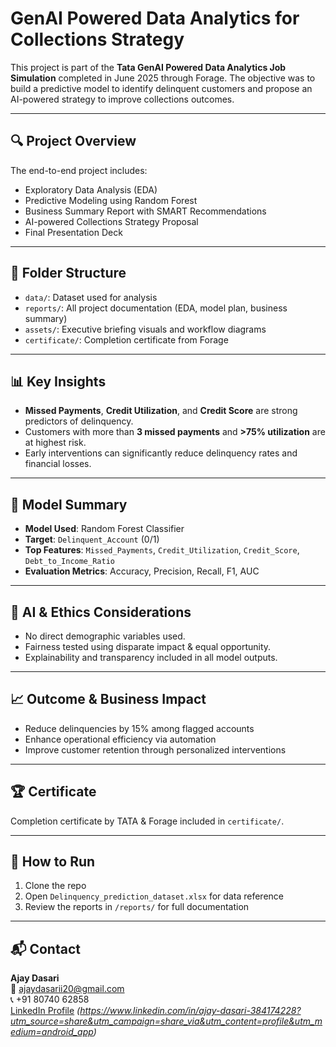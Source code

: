 # GenAI Powered Data Analytics for Collections Strategy

This project is part of the **Tata GenAI Powered Data Analytics Job Simulation** completed in June 2025 through Forage. The objective was to build a predictive model to identify delinquent customers and propose an AI-powered strategy to improve collections outcomes.

---

## 🔍 Project Overview

The end-to-end project includes:
- Exploratory Data Analysis (EDA)
- Predictive Modeling using Random Forest
- Business Summary Report with SMART Recommendations
- AI-powered Collections Strategy Proposal
- Final Presentation Deck

---

## 📁 Folder Structure

- `data/`: Dataset used for analysis
- `reports/`: All project documentation (EDA, model plan, business summary)
- `assets/`: Executive briefing visuals and workflow diagrams
- `certificate/`: Completion certificate from Forage

---

## 📊 Key Insights

- **Missed Payments**, **Credit Utilization**, and **Credit Score** are strong predictors of delinquency.
- Customers with more than **3 missed payments** and **>75% utilization** are at highest risk.
- Early interventions can significantly reduce delinquency rates and financial losses.

---

## 🤖 Model Summary

- **Model Used**: Random Forest Classifier
- **Target**: `Delinquent_Account` (0/1)
- **Top Features**: `Missed_Payments`, `Credit_Utilization`, `Credit_Score`, `Debt_to_Income_Ratio`
- **Evaluation Metrics**: Accuracy, Precision, Recall, F1, AUC

---

## 🧠 AI & Ethics Considerations

- No direct demographic variables used.
- Fairness tested using disparate impact & equal opportunity.
- Explainability and transparency included in all model outputs.

---

## 📈 Outcome & Business Impact

- Reduce delinquencies by 15% among flagged accounts
- Enhance operational efficiency via automation
- Improve customer retention through personalized interventions

---

## 🏆 Certificate

Completion certificate by TATA & Forage included in `certificate/`.

---

## 🚀 How to Run

1. Clone the repo
2. Open `Delinquency_prediction_dataset.xlsx` for data reference
3. Review the reports in `/reports/` for full documentation

---

## 📬 Contact

**Ajay Dasari**  
📧 ajaydasarii20@gmail.com  
📞 +91 80740 62858  
[LinkedIn Profile](#) *(https://www.linkedin.com/in/ajay-dasari-384174228?utm_source=share&utm_campaign=share_via&utm_content=profile&utm_medium=android_app)*
